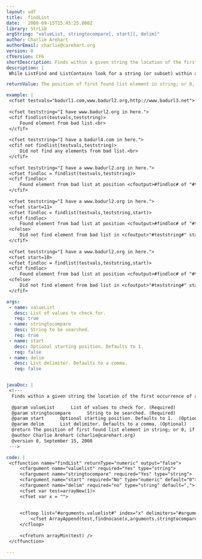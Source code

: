 ```yaml
---
layout: udf
title:  findList
date:   2008-09-15T15:45:25.000Z
library: StrLib
argString: "valueList, stringtocompare[, start][, delim]"
author: Charlie Arehart
authorEmail: charlie@carehart.org
version: 0
cfVersion: CF6
shortDescription: Finds within a given string the location of the first occurrence of any element in a list.
description: |
 While ListFind and ListContains look for a string (or subset) within a list, FindList does the opposite, finding if any of several items in a list occur within a string. It returns the location of the first one found. This is great for testing if any of several items appear within a given string.

returnValue: The position of first found list element in string; or 0, if no list elements are in string.

example: |
 <cfset testvals="badurl1.com,www.badurl2.org,http://www.badurl3.net">
 
 <cfset teststring="I have www.badurl2.org in here.">
 <cfif findlist(testvals,teststring)>
     Found element from bad list.<br>
 </cfif>
 
 <cfset teststring="I have a badurl4.com in here.">
 <cfif not findlist(testvals,teststring)>
     Did not find any elements from bad list.<br>
 </cfif>
 
 <cfset teststring="I have a www.badurl2.org in here.">
 <cfset findloc = findlist(testvals,teststring)>
 <cfif findloc>
     Found element from bad list at position <cfoutput>#findloc# of "#teststring#"</cfoutput>.<br>
 </cfif>
 
 <cfset teststring="I have a www.badurl2.org in here.">
 <cfset start=11>
 <cfset findloc = findlist(testvals,teststring,start)>
 <cfif findloc>
     Found element from bad list at position <cfoutput>#findloc# of "#teststring#"</cfoutput>.<br>
 <cfelse>
     Did not find element from bad list in <cfoutput>"#teststring#" starting at position #start#</cfoutput>.<br>
 </cfif>
 
 <cfset teststring="I have a www.badurl2.org in here.">
 <cfset start=10>
 <cfset findloc = findlist(testvals,teststring,start)>
 <cfif findloc>
     Found element from bad list at position <cfoutput>#findloc# of "#teststring#"</cfoutput>.<br>
 <cfelse>
     Did not find element from bad list in <cfoutput>"#teststring#" starting at position #start#</cfoutput>.<br>
 </cfif>

args:
 - name: valueList
   desc: List of values to check for.
   req: true
 - name: stringtocompare
   desc: String to be searched.
   req: true
 - name: start
   desc: Optional starting position. Defaults to 1. 
   req: false
 - name: delim
   desc: List delimiter. Defaults to a comma.
   req: false


javaDoc: |
 <!---
  Finds within a given string the location of the first occurrence of any element in a list.
  
  @param valueList      List of values to check for. (Required)
  @param stringtocompare      String to be searched. (Required)
  @param start      Optional starting position. Defaults to 1.  (Optional)
  @param delim      List delimiter. Defaults to a comma. (Optional)
  @return The position of first found list element in string; or 0, if no list elements are in string. 
  @author Charlie Arehart (charlie@carehart.org) 
  @version 0, September 15, 2008 
 --->

code: |
 <cffunction name="findList" returnType="numeric" output="false">
     <cfargument name="valuelist" required="Yes" type="string">
     <cfargument name="stringtocompare" required="Yes" type="string">
     <cfargument name="start" required="No" type="numeric" default="0">
     <cfargument name="delim" required="no" type="string" default=",">
     <cfset var test=arrayNew(1)>
     <cfset var x = "">
 
 
     <cfloop list="#arguments.valuelist#" index="x" delimiters="#arguments.delim#">
         <cfset ArrayAppend(test,findnocase(x,arguments.stringtocompare, arguments.start)) />
     </cfloop>
 
     <cfreturn arrayMin(test) />
 </cffunction>

---
```


